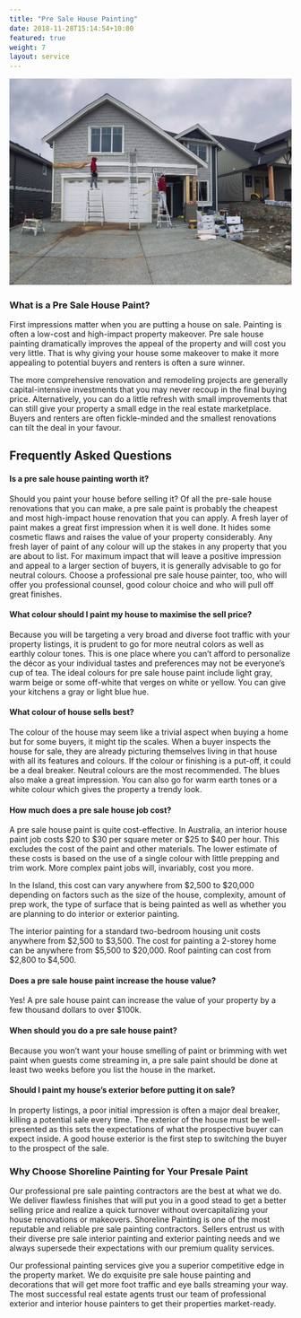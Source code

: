 ```yaml
---
title: "Pre Sale House Painting"
date: 2018-11-28T15:14:54+10:00
featured: true
weight: 7
layout: service
---
```

<section class="unique unique1">
<div class="container relative">
<div class="row flex">
<div class="col-xs-12 col-md-12">
<img src="/images/services/team_house.JPG" class="lazyloaded" data-ll-status="loaded"></div>
<div class="col-xs-12 col-md-6">
<h3>What is a Pre Sale House Paint?</h3>
<p></p><p>First impressions matter when you are putting a house on sale. Painting is often a low-cost and high-impact property makeover. Pre sale house painting dramatically improves the appeal of the property and will cost you very little. That is why giving your house some makeover to make it more appealing to potential buyers and renters is often a sure winner.</p>
<p>The more comprehensive renovation and remodeling projects are generally capital-intensive investments that you may never recoup in the final buying price. Alternatively, you can do a little refresh with small improvements that can still give your property a small edge in the real estate marketplace. Buyers and renters are often fickle-minded and the smallest renovations can tilt the deal in your favour.</p>
<p></p>
</div>
</div>
</div> 
</section>
<section class="faq">
<div class="container">
<h2 class="text-center mb pb-">Frequently Asked Questions</h2>
<div class="col-sm-6">
<div class="accordion">
<h4 class="h6">Is a pre sale house painting worth it? </h4>
<div class="accordion__hidden">
<p></p><p>Should you paint your house before selling it? Of all the pre-sale house renovations that you can make, a pre sale paint is probably the cheapest and most high-impact house renovation that you can apply. A fresh layer of paint makes a great first impression when it is well done. It hides some cosmetic flaws and raises the value of your property considerably. Any fresh layer of paint of any colour will up the stakes in any property that you are about to list. For maximum impact that will leave a positive impression and appeal to a larger section of buyers, it is generally advisable to go for neutral colours. Choose a professional pre sale house painter, too, who will offer you professional counsel, good colour choice and who will pull off great finishes.</p>
<p></p>
</div>
</div>
<div class="accordion">
<h4 class="h6">What colour should I paint my house to maximise the sell price? </h4>
<div class="accordion__hidden">
<p></p><p>Because you will be targeting a very broad and diverse foot traffic with your property listings, it is prudent to go for more neutral colors as well as earthly colour tones. This is one place where you can’t afford to personalize the décor as your individual tastes and preferences may not be everyone’s cup of tea. The ideal colours for pre sale house paint include light gray, warm beige or some off-white that verges on white or yellow. You can give your kitchens a gray or light blue hue.</p>
<p></p>
</div>
</div>
<div class="accordion">
<h4 class="h6">What colour of house sells best? </h4>
<div class="accordion__hidden">
<p></p><p>The colour of the house may seem like a trivial aspect when buying a home but for some buyers, it might tip the scales. When a buyer inspects the house for sale, they are already picturing themselves living in that house with all its features and colours. If the colour or finishing is a put-off, it could be a deal breaker. Neutral colours are the most recommended. The blues also make a great impression. You can also go for warm earth tones or a white colour which gives the property a trendy look.</p>
<p></p>
</div>
</div>
<div class="accordion">
<h4 class="h6">How much does a pre sale house job cost? </h4>
<div class="accordion__hidden">
<p></p><p>A pre sale house paint is quite cost-effective. In Australia, an interior house paint job costs $20 to $30 per square meter or $25 to $40 per hour. This excludes the cost of the paint and other materials. The lower estimate of these costs is based on the use of a single colour with little prepping and trim work. More complex paint jobs will, invariably, cost you more.</p>
<p>In the Island, this cost can vary anywhere from $2,500 to $20,000 depending on factors such as the size of the house, complexity, amount of prep work, the type of surface that is being painted as well as whether you are planning to do interior or exterior painting.</p>
<p>The interior painting for a standard two-bedroom housing unit costs anywhere from $2,500 to $3,500. The cost for painting a 2-storey home can be anywhere from $5,500 to $20,000. Roof painting can cost from $2,800 to $4,500.</p>
<p></p>
</div>
</div>
</div>
<div class="col-sm-6">
<div class="accordion">
<h4 class="h6">Does a pre sale house paint increase the house value?</h4>
<div class="accordion__hidden">
<p></p><p>Yes! A pre sale house paint can increase the value of your property by a few thousand dollars to over $100k.</p>
<p></p>
</div>
</div>
<div class="accordion">
<h4 class="h6">When should you do a pre sale house paint? </h4>
<div class="accordion__hidden">
<p></p><p>Because you won’t want your house smelling of paint or brimming with wet paint when guests come streaming in, a pre sale paint should be done at least two weeks before you list the house in the market.</p>
<p></p>
</div>
</div>
<div class="accordion">
<h4 class="h6">Should I paint my house’s exterior before putting it on sale? </h4>
<div class="accordion__hidden">
<p></p><p>In property listings, a poor initial impression is often a major deal breaker, killing a potential sale every time. The exterior of the house must be well-presented as this sets the expectations of what the prospective buyer can expect inside. A good house exterior is the first step to switching the buyer to the prospect of the sale.</p>
<p></p>
</div>
</div>
</div>
</div>
</section>
<section class="unique unique3">
<div class="container relative">
<div class="row flex">
<div class="col-xs-12 col-md-12">
<h3>Why Choose Shoreline Painting for Your Presale Paint</h3>
<p></p><p>Our professional pre sale painting contractors are the best at what we do. We deliver flawless finishes that will put you in a good stead to get a better selling price and realize a quick turnover without overcapitalizing your house renovations or makeovers.&nbsp;Shoreline Painting is one of the most reputable and reliable pre sale painting contractors. Sellers entrust us with their diverse pre sale interior painting and exterior painting needs and we always supersede their expectations with our premium quality services.</p>
<p>Our professional painting services give you a superior competitive edge in the property market. We do exquisite pre sale house painting and decorations that will get more foot traffic and eye balls streaming your way. The most successful real estate agents trust our team of professional exterior and interior house painters to get their properties market-ready.</p>
<p></p>
</div>
</div>
</div> 
</section>